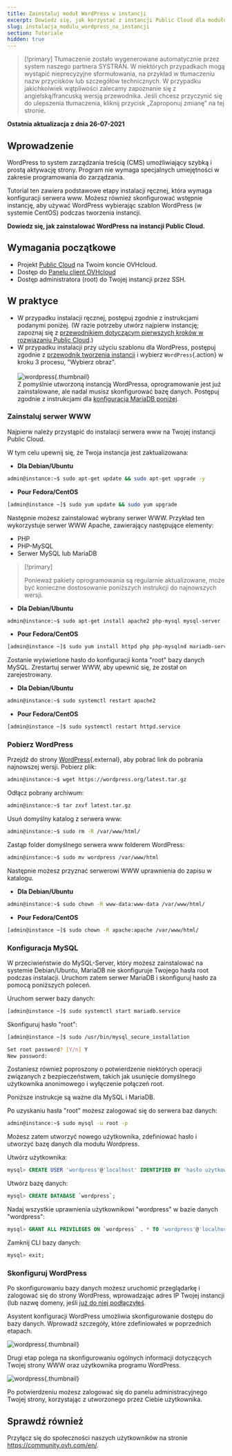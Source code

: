 ```yaml
---
title: Zainstaluj moduł WordPress w instancji
excerpt: Dowiedz się, jak korzystać z instancji Public Cloud dla modułu WordPress
slug: instalacja_modulu_wordpress_na_instancji
section: Tutoriale
hidden: true
---
```


> [!primary]
> Tłumaczenie zostało wygenerowane automatycznie przez system naszego partnera SYSTRAN. W niektórych przypadkach mogą wystąpić nieprecyzyjne sformułowania, na przykład w tłumaczeniu nazw przycisków lub szczegółów technicznych. W przypadku jakichkolwiek wątpliwości zalecamy zapoznanie się z angielską/francuską wersją przewodnika. Jeśli chcesz przyczynić się do ulepszenia tłumaczenia, kliknij przycisk „Zaproponuj zmianę” na tej stronie.
> 

**Ostatnia aktualizacja z dnia 26-07-2021**

## Wprowadzenie

WordPress to system zarządzania treścią (CMS) umożliwiający szybką i prostą aktywację strony. Program nie wymaga specjalnych umiejętności w zakresie programowania do zarządzania.

Tutorial ten zawiera podstawowe etapy instalacji ręcznej, która wymaga konfiguracji serwera www. Możesz również skonfigurować wstępnie instancję, aby używać WordPress wybierając szablon WordPress (w systemie CentOS) podczas tworzenia instancji.

**Dowiedz się, jak zainstalować WordPress na instancji Public Cloud.**

## Wymagania początkowe

- Projekt [Public Cloud](https://www.ovhcloud.com/pl/public-cloud/) na Twoim koncie OVHcloud.
- Dostęp do [Panelu client OVHcloud](https://www.ovh.com/auth/?action=gotomanager&from=https://www.ovh.pl/&ovhSubsidiary=pl)
- Dostęp administratora (root) do Twojej instancji przez SSH.

## W praktyce

- W przypadku instalacji ręcznej, postępuj zgodnie z instrukcjami podanymi poniżej. (W razie potrzeby utwórz najpierw instancję; zapoznaj się z [przewodnikiem dotyczącym pierwszych kroków w rozwiązaniu Public Cloud](../public-cloud-pierwsze-kroki/).)
- W przypadku instalacji przy użyciu szablonu dla WordPress, postępuj zgodnie z [przewodnik tworzenia instancji](../public-cloud-pierwsze-kroki/) i wybierz `WordPress`{.action} w kroku 3 procesu, "Wybierz obraz". <br><br> ![wordpress](images/wp_instance.png){.thumbnail} <br> Z pomyślnie utworzoną instancją WordPressa, oprogramowanie jest już zainstalowane, ale nadal musisz skonfigurować bazę danych. Postępuj zgodnie z instrukcjami dla [konfiguracja MariaDB poniżej](#sqlconf).

### Zainstaluj serwer WWW

Najpierw należy przystąpić do instalacji serwera www na Twojej instancji Public Cloud.

W tym celu upewnij się, że Twoja instancja jest zaktualizowana:

- **Dla Debian/Ubuntu**

```bash
admin@instance:~$ sudo apt-get update && sudo apt-get upgrade -y
```

- **Pour Fedora/CentOS**

```bash
[admin@instance ~]$ sudo yum update && sudo yum upgrade
```

Następnie możesz zainstalować wybrany serwer WWW. Przykład ten wykorzystuje serwer WWW Apache, zawierający następujące elementy:

- PHP
- PHP-MySQL
- Serwer MySQL lub MariaDB

> [!primary]
>
> Ponieważ pakiety oprogramowania są regularnie aktualizowane, może być konieczne dostosowanie poniższych instrukcji do najnowszych wersji.
>

- **Dla Debian/Ubuntu**

```bash
admin@instance:~$ sudo apt-get install apache2 php-mysql mysql-server -y
```

- **Pour Fedora/CentOS**

```bash
[admin@instance ~]$ sudo yum install httpd php php-mysqlnd mariadb-server -y
```

Zostanie wyświetlone hasło do konfiguracji konta "root" bazy danych MySQL. Zrestartuj serwer WWW, aby upewnić się, że został on zarejestrowany.

- **Dla Debian/Ubuntu**

```bash
admin@instance:~$ sudo systemctl restart apache2
```

- **Pour Fedora/CentOS**

```bash
[admin@instance ~]$ sudo systemctl restart httpd.service
```

### Pobierz WordPress

Przejdź do strony [WordPress](https://wordpress.org/download/){.external}, aby pobrać link do pobrania najnowszej wersji. Pobierz plik:

```bash
admin@instance:~$ wget https://wordpress.org/latest.tar.gz
```

Odłącz pobrany archiwum:

```bash
admin@instance:~$ tar zxvf latest.tar.gz
```

Usuń domyślny katalog z serwera www:

```bash
admin@instance:~$ sudo rm -R /var/www/html/
```

Zastąp folder domyślnego serwera www folderem WordPress:

```bash
admin@instance:~$ sudo mv wordpress /var/www/html
```

Następnie możesz przyznać serwerowi WWW uprawnienia do zapisu w katalogu.

- **Dla Debian/Ubuntu**

```bash
admin@instance:~$ sudo chown -R www-data:www-data /var/www/html/
```

- **Pour Fedora/CentOS**

```bash
[admin@instance ~]$ sudo chown -R apache:apache /var/www/html/
```

### Konfiguracja MySQL <a name="sqlconf"></a>

W przeciwieństwie do MySQL-Server, który możesz zainstalować na systemie Debian/Ubuntu, MariaDB nie skonfiguruje Twojego hasła root podczas instalacji. Uruchom zatem serwer MariaDB i skonfiguruj hasło za pomocą poniższych poleceń.

Uruchom serwer bazy danych:

```bash
[admin@instance ~]$ sudo systemctl start mariadb.service
```

Skonfiguruj hasło "root":

```bash
[admin@instance ~]$ sudo /usr/bin/mysql_secure_installation
```

```bash
Set root password? [Y/n] Y
New password:
```

Zostaniesz również poproszony o potwierdzenie niektórych operacji związanych z bezpieczeństwem, takich jak usunięcie domyślnego użytkownika anonimowego i wyłączenie połączeń root.

Poniższe instrukcje są ważne dla MySQL i MariaDB.

Po uzyskaniu hasła "root" możesz zalogować się do serwera baz danych:

```bash
admin@instance:~$ sudo mysql -u root -p
```

Możesz zatem utworzyć nowego użytkownika, zdefiniować hasło i utworzyć bazę danych dla modułu Wordpress.

Utwórz użytkownika:

```sql
mysql> CREATE USER 'wordpress'@'localhost' IDENTIFIED BY 'hasło użytkownika';
```

Utwórz bazę danych:

```sql
mysql> CREATE DATABASE `wordpress`;
```

Nadaj wszystkie uprawnienia użytkownikowi "wordpress" w bazie danych "wordpress":

```sql
mysql> GRANT ALL PRIVILEGES ON `wordpress` . * TO 'wordpress'@'localhost';
```

Zamknij CLI bazy danych:

```sql
mysql> exit;
```

### Skonfiguruj WordPress

Po skonfigurowaniu bazy danych możesz uruchomić przeglądarkę i zalogować się do strony WordPress, wprowadzając adres IP Twojej instancji (lub nazwę domeny, jeśli [już do niej podłączyłeś](../../domains/hosting_www_jak_edytowac_strefe_dns/).

Asystent konfiguracji WordPress umożliwia skonfigurowanie dostępu do bazy danych. Wprowadź szczegóły, które zdefiniowałeś w poprzednich etapach.

![wordpress](images/wp_install1.png){.thumbnail}

Drugi etap polega na skonfigurowaniu ogólnych informacji dotyczących Twojej strony WWW oraz użytkownika programu WordPress.

![wordpress](images/wp_install2.png){.thumbnail}

Po potwierdzeniu możesz zalogować się do panelu administracyjnego Twojej strony, korzystając z utworzonego przez Ciebie użytkownika.

## Sprawdź również

Przyłącz się do społeczności naszych użytkowników na stronie <https://community.ovh.com/en/>.